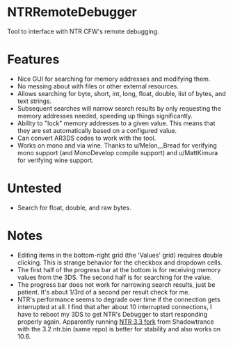 # NTRRemoteDebugger
Tool to interface with NTR CFW's remote debugging.

# Features

* Nice GUI for searching for memory addresses and modifying them.
* No messing about with files or other external resources.
* Allows searching for byte, short, int, long, float, double, list of bytes, and text strings.
* Subsequent searches will narrow search results by only requesting the memory addresses needed, speeding up things significantly.
* Ability to "lock" memory addresses to a given value. This means that they are set automatically based on a configured value.
* Can convert AR3DS codes to work with the tool.
* Works on mono and via wine. Thanks to u/Melon__Bread for verifying mono support (and MonoDevelop compile support) and u/MattKimura for verifying wine support.

# Untested

* Search for float, double, and raw bytes.
 
# Notes

* Editing items in the bottom-right grid (the 'Values' grid) requires double clicking. This is strange behavior for the checkbox and dropdown cells.
* The first half of the progress bar at the bottom is for receiving memory values from the 3DS. The second half is for searching for the value.
* The progress bar does not work for narrowing search results, just be patient. It's about 1/3rd of a second per result check for me.
* NTR's performance seems to degrade over time if the connection gets interrupted at all. I find that after about 10 interrupted connections, I have to reboot my 3DS to get NTR's Debugger to start responding properly again. Apparently running [NTR 3.3 fork](https://github.com/Shadowtrance/BootNTR) from Shadowtrance with the 3.2 ntr.bin (same repo) is better for stability and also works on 10.6.
